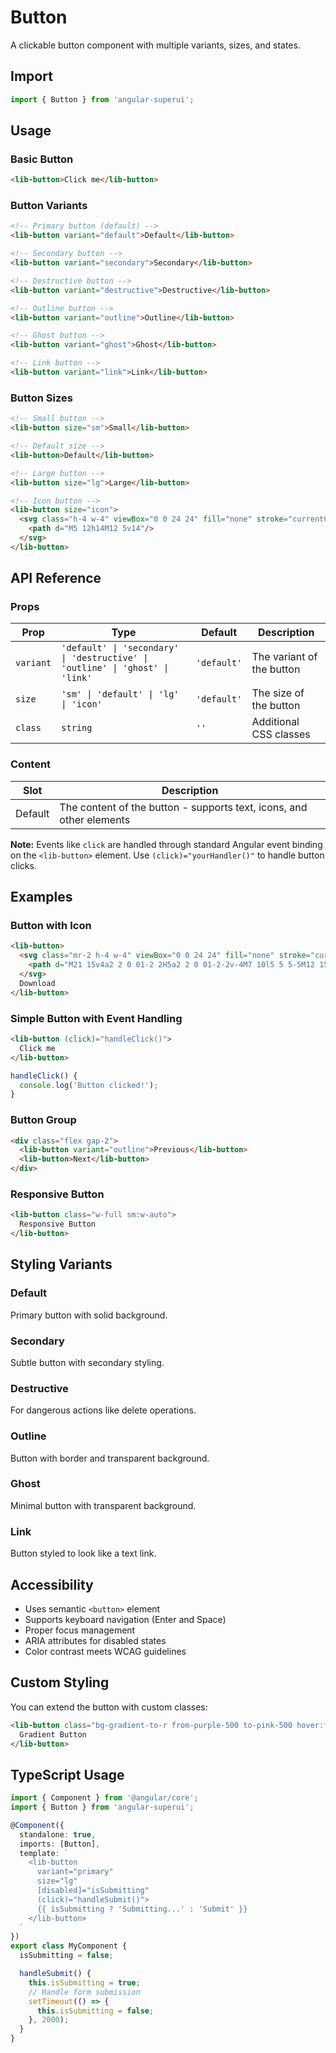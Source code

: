 # Button

A clickable button component with multiple variants, sizes, and states.

## Import

```typescript
import { Button } from 'angular-superui';
```

## Usage

### Basic Button

```html
<lib-button>Click me</lib-button>
```

### Button Variants

```html
<!-- Primary button (default) -->
<lib-button variant="default">Default</lib-button>

<!-- Secondary button -->
<lib-button variant="secondary">Secondary</lib-button>

<!-- Destructive button -->
<lib-button variant="destructive">Destructive</lib-button>

<!-- Outline button -->
<lib-button variant="outline">Outline</lib-button>

<!-- Ghost button -->
<lib-button variant="ghost">Ghost</lib-button>

<!-- Link button -->
<lib-button variant="link">Link</lib-button>
```

### Button Sizes

```html
<!-- Small button -->
<lib-button size="sm">Small</lib-button>

<!-- Default size -->
<lib-button>Default</lib-button>

<!-- Large button -->
<lib-button size="lg">Large</lib-button>

<!-- Icon button -->
<lib-button size="icon">
  <svg class="h-4 w-4" viewBox="0 0 24 24" fill="none" stroke="currentColor">
    <path d="M5 12h14M12 5v14"/>
  </svg>
</lib-button>
```

## API Reference

### Props

| Prop | Type | Default | Description |
|------|------|---------|-------------|
| `variant` | `'default' \| 'secondary' \| 'destructive' \| 'outline' \| 'ghost' \| 'link'` | `'default'` | The variant of the button |
| `size` | `'sm' \| 'default' \| 'lg' \| 'icon'` | `'default'` | The size of the button |
| `class` | `string` | `''` | Additional CSS classes |

### Content

| Slot | Description |
|------|-------------|
| Default | The content of the button - supports text, icons, and other elements |

**Note:** Events like `click` are handled through standard Angular event binding on the `<lib-button>` element. Use `(click)="yourHandler()"` to handle button clicks.

## Examples

### Button with Icon

```html
<lib-button>
  <svg class="mr-2 h-4 w-4" viewBox="0 0 24 24" fill="none" stroke="currentColor">
    <path d="M21 15v4a2 2 0 01-2 2H5a2 2 0 01-2-2v-4M7 10l5 5 5-5M12 15V3"/>
  </svg>
  Download
</lib-button>
```

### Simple Button with Event Handling

```html
<lib-button (click)="handleClick()">
  Click me
</lib-button>
```

```typescript
handleClick() {
  console.log('Button clicked!');
}
```

### Button Group

```html
<div class="flex gap-2">
  <lib-button variant="outline">Previous</lib-button>
  <lib-button>Next</lib-button>
</div>
```

### Responsive Button

```html
<lib-button class="w-full sm:w-auto">
  Responsive Button
</lib-button>
```

## Styling Variants

### Default
Primary button with solid background.

### Secondary
Subtle button with secondary styling.

### Destructive
For dangerous actions like delete operations.

### Outline
Button with border and transparent background.

### Ghost
Minimal button with transparent background.

### Link
Button styled to look like a text link.

## Accessibility

- Uses semantic `<button>` element
- Supports keyboard navigation (Enter and Space)
- Proper focus management
- ARIA attributes for disabled states
- Color contrast meets WCAG guidelines

## Custom Styling

You can extend the button with custom classes:

```html
<lib-button class="bg-gradient-to-r from-purple-500 to-pink-500 hover:from-purple-600 hover:to-pink-600">
  Gradient Button
</lib-button>
```

## TypeScript Usage

```typescript
import { Component } from '@angular/core';
import { Button } from 'angular-superui';

@Component({
  standalone: true,
  imports: [Button],
  template: `
    <lib-button 
      variant="primary" 
      size="lg"
      [disabled]="isSubmitting"
      (click)="handleSubmit()">
      {{ isSubmitting ? 'Submitting...' : 'Submit' }}
    </lib-button>
  `
})
export class MyComponent {
  isSubmitting = false;

  handleSubmit() {
    this.isSubmitting = true;
    // Handle form submission
    setTimeout(() => {
      this.isSubmitting = false;
    }, 2000);
  }
}
```
